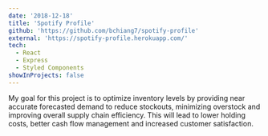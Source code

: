 ```yaml
---
date: '2018-12-18'
title: 'Spotify Profile'
github: 'https://github.com/bchiang7/spotify-profile'
external: 'https://spotify-profile.herokuapp.com/'
tech:
  - React
  - Express
  - Styled Components
showInProjects: false
---
```


My goal for this project is to optimize inventory levels by providing near accurate forecasted demand to reduce stockouts, minimizing overstock and improving overall supply chain efficiency. This will lead to lower holding costs, better cash flow management and increased customer satisfaction.
